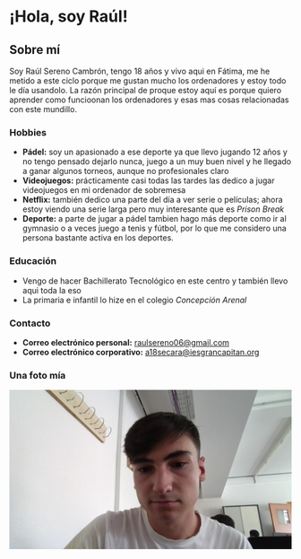 # ¡Hola, soy Raúl!

## Sobre mí
Soy Raúl Sereno Cambrón, tengo 18 años y vivo aqui en Fátima, me he metido a este ciclo porque me gustan mucho los ordenadores y estoy todo le día usandolo. La razón principal de proque estoy aquí es porque quiero aprender como funcioonan los ordenadores y esas mas cosas relacionadas con este mundillo.

### Hobbies
- **Pádel:** soy un apasionado a ese deporte ya que llevo jugando 12 años y no tengo pensado dejarlo nunca, juego a un muy buen nivel y he llegado a ganar algunos torneos, aunque no profesionales claro
- **Videojuegos:** prácticamente casi todas las tardes las dedico a jugar videojuegos en mi ordenador de sobremesa
- **Netflix:** también dedico una parte del día a ver serie o películas; ahora estoy viendo una serie larga pero muy interesante que es *Prison Break*
- **Deporte:** a parte de jugar a pádel tambien hago más deporte como ir al gymnasio o a veces juego a tenis y fútbol, por lo que me considero una persona bastante activa en los deportes.

### Educación
- Vengo de hacer Bachillerato Tecnológico en este centro y también llevo aqui toda la eso
- La primaria e infantil lo hize en el colegio *Concepción Arenal*

### Contacto
- **Correo electrónico personal:** raulsereno06@gmail.com  
-  **Correo electrónico corporativo:** a18secara@iesgrancapitan.org

### Una foto mía
![](Yo.jpg)
